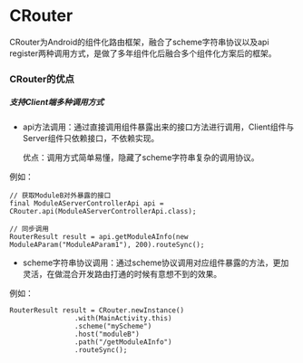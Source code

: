 # CRouter
CRouter为Android的组件化路由框架，融合了scheme字符串协议以及api register两种调用方式，是做了多年组件化后融合多个组件化方案后的框架。

### CRouter的优点
##### 支持Client端多种调用方式
- api方法调用：通过直接调用组件暴露出来的接口方法进行调用，Client组件与Server组件只依赖接口，不依赖实现。

     优点：调用方式简单易懂，隐藏了scheme字符串复杂的调用协议。

 例如：
```
// 获取ModuleB对外暴露的接口
final ModuleAServerControllerApi api = CRouter.api(ModuleAServerControllerApi.class);

// 同步调用
RouterResult result = api.getModuleAInfo(new ModuleAParam("ModuleAParam1"), 200).routeSync();
```

- scheme字符串协议调用：通过scheme协议调用对应组件暴露的方法，更加灵活，在做混合开发路由打通的时候有意想不到的效果。

例如：
```
RouterResult result = CRouter.newInstance()
                .with(MainActivity.this)
                .scheme("myScheme")
                .host("moduleB")
                .path("/getModuleAInfo")
                .routeSync();

```


